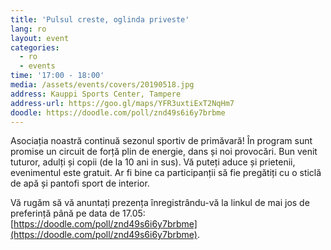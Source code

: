 ```yaml
---
title: 'Pulsul creste, oglinda priveste'
lang: ro
layout: event
categories:
  - ro
  - events
time: '17:00 - 18:00'
media: /assets/events/covers/20190518.jpg
address: Kauppi Sports Center, Tampere
address-url: https://goo.gl/maps/YFR3uxtiExT2NqHm7
doodle: https://doodle.com/poll/znd49s6i6y7brbme
---
```


Asociația noastră continuă sezonul sportiv de primăvară! În program sunt promise un circuit de forță plin de energie, dans și noi provocări. Bun venit tuturor, adulți și copii (de la 10 ani in sus). Vă puteți aduce și prietenii, evenimentul este gratuit. Ar fi bine ca participanții să fie pregătiți cu o sticlă de apă și pantofi sport de interior.

Vă rugăm să vă anuntați prezența înregistrându-vă la linkul de mai jos de preferință până pe data de 17.05:
[https://doodle.com/poll/znd49s6i6y7brbme](https://doodle.com/poll/znd49s6i6y7brbme).
